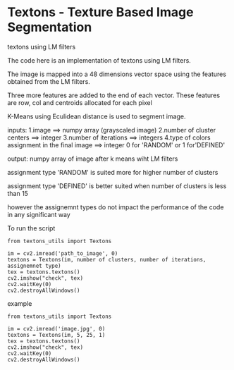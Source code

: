 # Textons - Texture Based Image Segmentation
textons using LM filters

The code here is an implementation of textons using LM filters.

The image is mapped into a 48 dimensions vector space using the features obtained from the LM filters.

Three more features are added to the end of each vector. These features are row, col and centroids allocated for each pixel 

K-Means using Eculidean distance is used to segment image.

inputs:
            1.image ==> numpy array (grayscaled image)
            2.number of cluster centers ==> integer
            3.number of iterations ==> integers
            4.type of colors assignment in the final image ==> integer 0 for 'RANDOM' or 1 for'DEFINED'
            
output:
            numpy array of image after k means wiht LM filters
            
assignment type 'RANDOM' is suited more for higher number of clusters

assignment type 'DEFINED' is better suited when number of clusters is less than 15

however the assignemnt types do not impact the performance of the code in any significant way


To run the script 

```
from textons_utils import Textons

im = cv2.imread('path_to_image', 0)
textons = Textons(im, number of clusters, number of iterations, assignemnet type)
tex = textons.textons()
cv2.imshow("check", tex)
cv2.waitKey(0)
cv2.destroyAllWindows()
```

example 
```
from textons_utils import Textons

im = cv2.imread('image.jpg', 0)
textons = Textons(im, 5, 25, 1)
tex = textons.textons()
cv2.imshow("check", tex)
cv2.waitKey(0)
cv2.destroyAllWindows()
```
